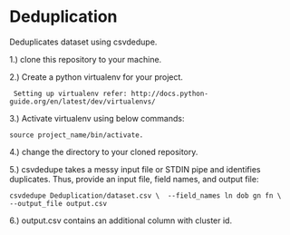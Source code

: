 # Deduplication
Deduplicates dataset using csvdedupe.

1.) clone this repository to your machine.

2.) Create a python virtualenv for your project.	

	 Setting up virtualenv refer: http://docs.python-guide.org/en/latest/dev/virtualenvs/ 

3.) Activate virtualenv using below commands:
	 
	source project_name/bin/activate.

4.) change the directory to your cloned repository.

5.) csvdedupe takes a messy input file or STDIN pipe and identifies duplicates. Thus, provide an input file, field names, and output file:

	csvdedupe Deduplication/dataset.csv \  --field_names ln dob gn fn \    --output_file output.csv

6.) output.csv contains an additional column with cluster id.
